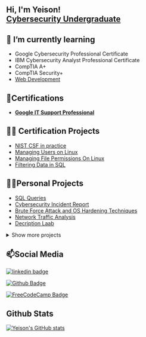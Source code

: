 ## Hi, I'm Yeison! <br> <a href="https://www.linkedin.com/in/yeison-tech/">Cybersecurity Undergraduate</a>


## 🔭 I’m currently learning 

- Google Cybersecurity Professional Certificate
- IBM Cybersecurity Analyst Professional Certificate
- CompTIA A+
- CompTIA Security+
- <a href="https://www.freecodecamp.org/ycast_tech">Web Development</a>


## 📜Certifications 
  <!-- [Google Cybersecurity Professional]**-->
  - <b><a href="https://www.coursera.org/account/accomplishments/specialization/certificate/MSKZWB2T5YVT">Google IT Support Professional</a></b> 

  
## 👨‍💻 Certification Projects

- <a href="https://github.com/ycast-tech/NISTCSF-practice/">NIST CSF in practice</a>
- <a href="https://github.com/ycast-tech/Managing-Users-On-Linux">Managing Users on Linux</a>
- <a href="https://github.com/ycast-tech/Managing-Linux-File-Permissions">Managing File Permissions On Linux</a>
- <a href="https://github.com/ycast-tech/Filtering-SQL-Queries">Filtering Data in SQL</a>

## 🧑‍💻Personal Projects
  - <a href="https://github.com/ycast-tech/Simple-SQL-Queries/tree/main">SQL Queries</a>
  - <a href="https://github.com/ycast-tech/CybersecurityIncidentReport">Cybersecurity Incident Report<br/></a>
  - <a href="https://github.com/ycast-tech/BruteForceAndOSHardening">Brute Force Attack and OS Hardening Techniques <br/></a>
  - <a href="https://github.com/ycast-tech/NetworkTrafficAnalysis">Network Traffic Analysis<br/></a>
  - <a href="https://github.com/ycast-tech/Decryption-Lab">Decription Laab</a>
  
  
  <details>
  <summary>
    Show more projects
  </summary>
  
  ### More personal projects
  - <a href="https://github.com/ycast-tech/Practicing-Linux">Linux Practice</a>
  - <a href="https://github.com/ycast-tech/ReadingWiresharkLogs">How to read Wireshark logs</a>
  - <a href="https://github.com/ycast-tech/InternalSecurityAudit">Internal Security Audit<br/></a>


    
</details>

## 📫Social Media

[![linkedin badge](https://img.shields.io/badge/-LinkedIn-000?style=flat-square&logo=Linkedin&logoColor=white&link=https://www.linkedin.com/in/yeison-tech/)](https://www.linkedin.com/in/yeison-tech/)

[![Github Badge](https://img.shields.io/badge/-Github-000?style=flat-square&logo=Github&logoColor=white&link=https://github.com/ycast-tech)](https://github.com/ycast-tech)

[![FreeCodeCamp Badge](https://img.shields.io/badge/-freecodecamp-000?style=flat-square&logo=freecodecamp&logoColor=white&link=https://www.freecodecamp.org/ycast_tech)](https://www.freecodecamp.org/ycast_tech)

## Github Stats

[![Yeison's GitHub stats](https://github-readme-stats.vercel.app/api?username=ycast-tech&hide=prs,contribs&show_icons=true&theme=dracula)](https://github.com/anuraghazra/github-readme-stats)

<!--
**ycast-tech/ycast-tech** is a ✨ _special_ ✨ repository because its `README.md` (this file) appears on your GitHub profile.

Here are some ideas to get you started:

- 🔭 I’m currently working on ...
- 🌱 I’m currently learning ...
- 👯 I’m looking to collaborate on ...
- 🤔 I’m looking for help with ...
- 💬 Ask me about ...
- 📫 How to reach me: ...
- 😄 Pronouns: ...
- ⚡ Fun fact: ...
-->
